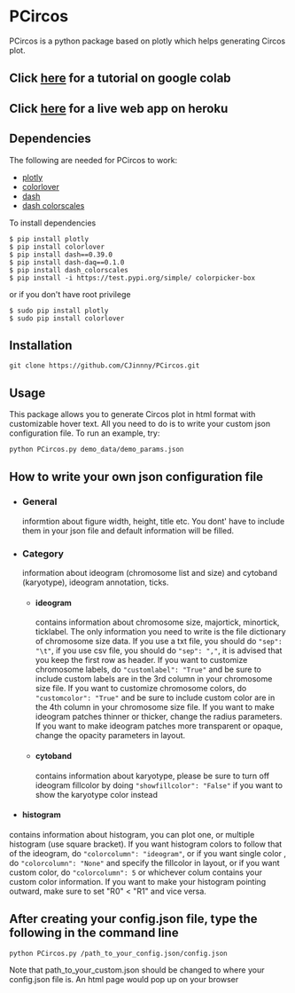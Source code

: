 # PCircos
PCircos is a python package based on plotly which helps generating Circos plot.

## Click [here](https://colab.research.google.com/drive/1GIkZojmWbMou3wGjoSZ57YZvXtZJnY3G) for a tutorial on google colab
## Click [here](https://dash-circos-app.herokuapp.com/) for a live web app on heroku


## Dependencies

The following are needed for PCircos to work:

- [plotly](https://plot.ly/python/)
- [colorlover](https://github.com/jackparmer/colorlover)
- [dash](https://dash.plot.ly/)
- [dash colorscales](https://github.com/plotly/dash-colorscales)

To install dependencies
```
$ pip install plotly 
$ pip install colorlover
$ pip install dash==0.39.0
$ pip install dash-daq==0.1.0  
$ pip install dash_colorscales
$ pip install -i https://test.pypi.org/simple/ colorpicker-box
```
or if you don't have root privilege
```
$ sudo pip install plotly
$ sudo pip install colorlover
```

## Installation
```git clone https://github.com/CJinnny/PCircos.git```

## Usage
This package allows you to generate Circos plot in html format with customizable hover text. All you need to do is to write your custom json configuration file.
To run an example, try:

```python PCircos.py demo_data/demo_params.json```

## How to write your own json configuration file

- ### General
  informtion about figure width, height, title etc. You dont' have to include them in your json file and default information will be filled.
  
- ### Category

  information about ideogram (chromosome list and size) and cytoband (karyotype), ideogram annotation, ticks.
  
  - #### ideogram
    contains information about chromosome size, majortick, minortick, ticklabel. The only information you need to write is the file dictionary of chromosome size data. If you use a txt file, you should do `"sep": "\t"`, if you use csv file, you should do `"sep": ","`, it is advised that you keep the first row as header. 
    If you want to customize chromosome labels, do ```"customlabel": "True"``` and be sure to include custom labels are in the 3rd column in your chromosome size file. If you want to customize chromosome colors, do ```"customcolor": "True"``` and be sure to include custom color are in the 4th column in your chromosome size file. If you want to make ideogram patches thinner or thicker, change the radius parameters. If you want to make ideogram patches more transparent or opaque, change the opacity parameters in layout.
    
  - #### cytoband
    contains information about karyotype, please be sure to turn off ideogram fillcolor by doing ```"showfillcolor": "False"``` if you want to show the karyotype color instead
  
 - #### histogram
  contains information about histogram, you can plot one, or multiple histogram (use square bracket). If you want histogram colors to follow that of the ideogram, do ```"colorcolumn": "ideogram"```, or if you want single color , do ```"colorcolumn": "None"``` and specify the fillcolor in layout, or if you want custom color, do ```"colorcolumn": 5``` or whichever colum contains your custom color information. If you want to make your histogram pointing outward, make sure to set "R0" < "R1" and vice versa. 


## After creating your config.json file, type the following in the command line

```python PCircos.py /path_to_your_config.json/config.json```

Note that path_to_your_custom.json should be changed to where your config.json file is.
An html page would pop up on your browser

